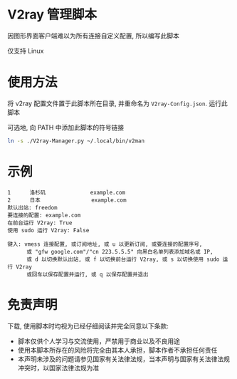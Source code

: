 # V2ray 管理脚本

因图形界面客户端难以为所有连接自定义配置, 所以编写此脚本

仅支持 Linux

# 使用方法

将 v2ray 配置文件置于此脚本所在目录, 并重命名为 `V2ray-Config.json`. 运行此脚本

可选地, 向 PATH 中添加此脚本的符号链接

```sh
ln -s ./V2ray-Manager.py ~/.local/bin/v2man
```

# 示例

```
1      洛杉矶              example.com
2      日本                example.com
默认出站: freedom
要连接的配置: example.com
在前台运行 V2ray: True
使用 sudo 运行 V2ray: False

键入: vmess 连接配置, 或订阅地址, 或 u 以更新订阅, 或要连接的配置序号,
      或 "gfw google.com"/"cn 223.5.5.5" 向黑白名单列表添加域名或 IP,
      或 d 以切换默认出站, 或 f 以切换前台运行 V2ray, 或 s 以切换使用 sudo 运行 V2ray
      或回车以保存配置并运行, 或 q 以保存配置并退出
```

# 免责声明

下载, 使用脚本时均视为已经仔细阅读并完全同意以下条款:

- 脚本仅供个人学习与交流使用，严禁用于商业以及不良用途
- 使用本脚本所存在的风险将完全由其本人承担，脚本作者不承担任何责任
- 本声明未涉及的问题请参见国家有关法律法规，当本声明与国家有关法律法规冲突时，以国家法律法规为准

